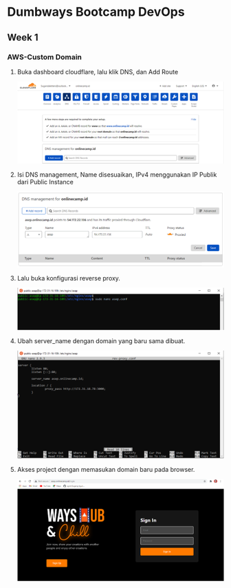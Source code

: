 # Dumbways Bootcamp DevOps
## Week 1
### AWS-Custom Domain


1. Buka dashboard cloudflare, lalu klik DNS, dan Add Route
   
   ![1](https://github.com/asepboy/bootcamp-dumbways/blob/main/week%201/AWS%20-Custom%20Domain/img/1.PNG)

2. Isi DNS management, Name disesuaikan, IPv4 menggunakan IP Publik dari Public Instance

   ![2](https://github.com/asepboy/bootcamp-dumbways/blob/main/week%201/AWS%20-Custom%20Domain/img/2.PNG)

3. Lalu buka konfigurasi reverse proxy.

    ![3](https://github.com/asepboy/bootcamp-dumbways/blob/main/week%201/AWS%20-Custom%20Domain/img/3.PNG)

4. Ubah server_name dengan domain yang baru sama dibuat.
   
   ![4](https://github.com/asepboy/bootcamp-dumbways/blob/main/week%201/AWS%20-Custom%20Domain/img/4.PNG)

5. Akses project dengan memasukan domain baru pada browser.

    ![6](https://github.com/asepboy/bootcamp-dumbways/blob/main/week%201/AWS%20-Custom%20Domain/img/5.PNG)

